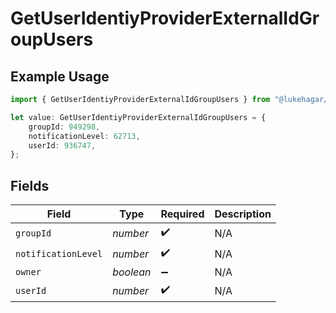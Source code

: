 # GetUserIdentiyProviderExternalIdGroupUsers

## Example Usage

```typescript
import { GetUserIdentiyProviderExternalIdGroupUsers } from "@lukehagar/discoursejs/sdk/models/operations";

let value: GetUserIdentiyProviderExternalIdGroupUsers = {
    groupId: 949298,
    notificationLevel: 62713,
    userId: 936747,
};
```

## Fields

| Field               | Type                | Required            | Description         |
| ------------------- | ------------------- | ------------------- | ------------------- |
| `groupId`           | *number*            | :heavy_check_mark:  | N/A                 |
| `notificationLevel` | *number*            | :heavy_check_mark:  | N/A                 |
| `owner`             | *boolean*           | :heavy_minus_sign:  | N/A                 |
| `userId`            | *number*            | :heavy_check_mark:  | N/A                 |